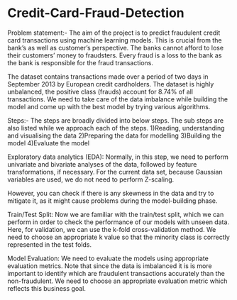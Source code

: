 # Credit-Card-Fraud-Detection

Problem statement:-
The aim of the project is to predict fraudulent credit card transactions using machine learning models. This is crucial from the bank’s as well as customer’s perspective. The banks cannot afford to lose their customers’ money to fraudsters. Every fraud is a loss to the bank as the bank is responsible for the fraud transactions.

The dataset contains transactions made over a period of two days in September 2013 by European credit cardholders. The dataset is highly unbalanced, the positive class (frauds) account for 8.74% of all transactions. We need to take care of the data imbalance while building the model and come up with the best model by trying various algorithms.

Steps:-
The steps are broadly divided into below steps. The sub steps are also listed while we approach each of the steps.
1)Reading, understanding and visualising the data
2)Preparing the data for modelling
3)Building the model
4)Evaluate the model

Exploratory data analytics (EDA): Normally, in this step, we need to perform univariate and bivariate analyses of the data, followed by feature transformations, if necessary. For the current data set, because Gaussian variables are used, we do not need to perform Z-scaling.

However, you can check if there is any skewness in the data and try to mitigate it, as it might cause problems during the model-building phase.


Train/Test Split: Now we are familiar with the train/test split, which we can perform in order to check the performance of our models with unseen data. Here, for validation, we can use the k-fold cross-validation method. We need to choose an appropriate k value so that the minority class is correctly represented in the test folds.

Model Evaluation: We need to evaluate the models using appropriate evaluation metrics. Note that since the data is imbalanced it is is more important to identify which are fraudulent transactions accurately than the non-fraudulent. We need to choose an appropriate evaluation metric which reflects this business goal.
